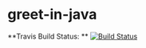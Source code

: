 # greet-in-java
**Travis Build Status: **
[![Build Status](https://travis-ci.org/Plenis/greet-in-java.svg?branch=master)](https://travis-ci.org/Plenis/greet-in-java)
